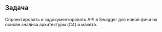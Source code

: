 ## Задача

Спроектировать и задокументировать API в Swagger для новой фичи на основе анализа архитектуры (C4) и макета.
